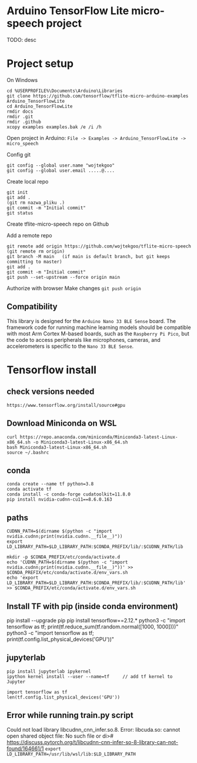 # Arduino TensorFlow Lite micro-speech project

TODO: desc

# Project setup

On Windows
```
cd %USERPROFILE%\Documents\Arduino\Libraries
git clone https://github.com/tensorflow/tflite-micro-arduino-examples Arduino_TensorFlowLite
cd Arduino_TensorFlowLite
rmdir docs
rmdir .git
rmdir .github
xcopy examples examples.bak /e /i /h
```

Open project in Arduino: `File -> Examples -> Arduino_TensorFlowLite -> micro_speech`

Config git
```
git config --global user.name "wojtekgoo"
git config --global user.email .....@....
```

Create local repo
```
git init
git add .
(git rm nazwa_pliku .)
git commit -m "Initial commit"
git status
```

Create tflite-micro-speech repo on Github

Add a remote repo
```
git remote add origin https://github.com/wojtekgoo/tflite-micro-speech
(git remote rm origin)
git branch -M main   (if main is default branch, but git keeps committing to master)
git add .
git commit -m "Initial commit"
git push --set-upstream --force origin main
```

Authorize with browser
Make changes
`git push origin`


## Compatibility

This library is designed for the `Arduino Nano 33 BLE Sense` board. The framework
code for running machine learning models should be compatible with most Arm Cortex
M-based boards, such as the `Raspberry Pi Pico`, but the code to access peripherals
like microphones, cameras, and accelerometers is specific to the `Nano 33 BLE Sense`.


# Tensorflow install

## check versions needed

`https://www.tensorflow.org/install/source#gpu`

## Download Miniconda on WSL
```
curl https://repo.anaconda.com/miniconda/Miniconda3-latest-Linux-x86_64.sh -o Miniconda3-latest-Linux-x86_64.sh
bash Miniconda3-latest-Linux-x86_64.sh
source ~/.bashrc
```

## conda 
```
conda create --name tf python=3.8
conda activate tf
conda install -c conda-forge cudatoolkit=11.8.0
pip install nvidia-cudnn-cu11==8.6.0.163
```

## paths

```
CUDNN_PATH=$(dirname $(python -c "import nvidia.cudnn;print(nvidia.cudnn.__file__)"))
export LD_LIBRARY_PATH=$LD_LIBRARY_PATH:$CONDA_PREFIX/lib/:$CUDNN_PATH/lib

mkdir -p $CONDA_PREFIX/etc/conda/activate.d
echo 'CUDNN_PATH=$(dirname $(python -c "import nvidia.cudnn;print(nvidia.cudnn.__file__)"))' >> $CONDA_PREFIX/etc/conda/activate.d/env_vars.sh
echo 'export LD_LIBRARY_PATH=$LD_LIBRARY_PATH:$CONDA_PREFIX/lib/:$CUDNN_PATH/lib' >> $CONDA_PREFIX/etc/conda/activate.d/env_vars.sh
```

## Install TF with pip (inside conda environment)
pip install --upgrade pip
pip install tensorflow==2.12.*
python3 -c "import tensorflow as tf; print(tf.reduce_sum(tf.random.normal([1000, 1000])))"
python3 -c "import tensorflow as tf; print(tf.config.list_physical_devices('GPU'))"

## jupyterlab

```
pip install jupyterlab ipykernel
ipython kernel install --user --name=tf		// add tf kernel to Jupyter

import tensorflow as tf 
len(tf.config.list_physical_devices('GPU'))
```

## Error while running train.py script
Could not load library libcudnn_cnn_infer.so.8. Error: libcuda.so: cannot open shared object file: No such file or di># https://discuss.pytorch.org/t/libcudnn-cnn-infer-so-8-library-can-not-found/164661/1
`export LD_LIBRARY_PATH=/usr/lib/wsl/lib:$LD_LIBRARY_PATH`
